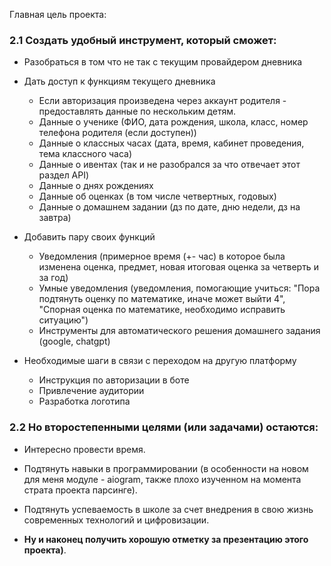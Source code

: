 Главная цель проекта:

### 2.1 Создать удобный инструмент, который сможет:

- Разобраться в том что не так с текущим провайдером дневника

- Дать доступ к функциям текущего дневника
	- Если авторизация произведена через аккаунт родителя - предоставлять данные по нескольким детям.
	- Данные о ученике (ФИО, дата рождения, школа, класс, номер телефона родителя (если доступен))
	- Данные о классных часах (дата, время, кабинет проведения, тема классного часа)
	- Данные о ивентах (так и не разобрался за что отвечает этот раздел API)
	- Данные о днях рождениях
	- Данные об оценках (в том числе четвертных, годовых)
	- Данные о домашнем задании (дз по дате, дню недели, дз на завтра)

- Добавить пару своих функций
	- Уведомления (примерное время (+- час) в которое была изменена оценка, предмет, новая итоговая оценка за четверть и за год)
	- Умные уведомления (уведомления, помогающие учиться: "Пора подтянуть оценку по математике, иначе может выйти 4", "Спорная оценка по математике, необходимо исправить ситуацию")
	- Инструменты для автоматического решения домашнего задания (google, chatgpt)
	
- Необходимые шаги в связи с переходом на другую платформу
	- Инструкция по авторизации в боте
	- Привлечение аудитории
	- Разработка логотипа

### 2.2 Но второстепенными целями (или задачами) остаются:

- Интересно провести время.
- Подтянуть навыки в программировании (в особенности на новом для меня модуле - aiogram, также плохо изученном на момента страта проекта парсинге).
- Подтянуть успеваемость в школе за счет внедрения в свою жизнь современных технологий и цифровизации.

- **Ну и наконец получить хорошую отметку за презентацию этого проекта)**.